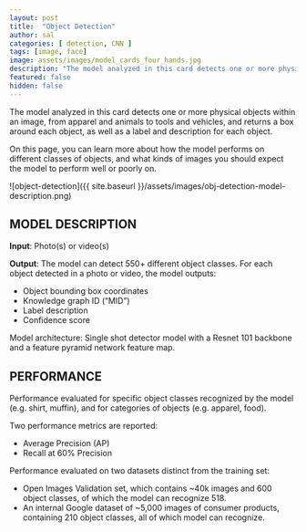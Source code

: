 ```yaml
---
layout: post
title:  "Object Detection"
author: sal
categories: [ detection, CNN ]
tags: [image, face]
image: assets/images/model_cards_four_hands.jpg
description: "The model analyzed in this card detects one or more physical objects within an image, from apparel and animals to tools and vehicles, and returns a box around each object, as well as a label and description for each object."
featured: false
hidden: false
---
```



The model analyzed in this card detects one or more physical objects within an image, from apparel and animals to tools and vehicles, and returns a box around each object, as well as a label and description for each object.

On this page, you can learn more about how the model performs on different classes of objects, and what kinds of images you should expect the model to perform well or poorly on.

![object-detection]({{ site.baseurl }}/assets/images/obj-detection-model-description.png)

## MODEL DESCRIPTION

**Input**: Photo(s) or video(s)

**Output**: The model can detect 550+ different object classes. For each object detected in a photo or video, the model outputs:

+ Object bounding box coordinates
+ Knowledge graph ID (“MID”)
+ Label description
+ Confidence score

Model architecture: Single shot detector model with a Resnet 101 backbone and a feature pyramid network feature map.

## PERFORMANCE

Performance evaluated for specific object classes recognized by the model (e.g. shirt, muffin), and for categories of objects (e.g. apparel, food).

Two performance metrics are reported:

+ Average Precision (AP)
+ Recall at 60% Precision

Performance evaluated on two datasets distinct from the training set:

+ Open Images Validation set, which contains ~40k images and 600 object classes, of which the model can recognize 518.
+ An internal Google dataset of ~5,000 images of consumer products, containing 210 object classes, all of which model can recognize.